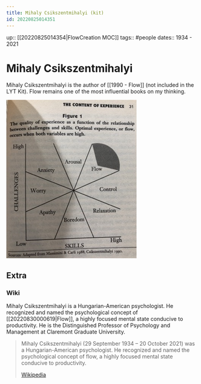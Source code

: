 ```yaml
---
title: Mihaly Csikszentmihalyi (kit)
id: 20220825014351
---
```

up:: [[20220825014354|FlowCreation MOC]]
tags:: #people
dates:: 1934 - 2021

# Mihaly Csikszentmihalyi
Mihaly Csikszentmihalyi is the author of [[1990 - Flow]] (not included in the LYT Kit). Flow remains one of the most influential books on my thinking.

![](flow-map-original.jpg)


## Extra
### Wiki
Mihaly Csikszentmihalyi is a Hungarian-American psychologist. He recognized and named the psychological concept of [[20220830000619|Flow]], a highly focused mental state conducive to productivity. He is the Distinguished Professor of Psychology and Management at Claremont Graduate University.

> Mihaly Csikszentmihalyi (29 September 1934 – 20 October 2021) was a Hungarian-American psychologist. He recognized and named the psychological concept of flow, a highly focused mental state conducive to productivity. 
>
> [Wikipedia](https://en.wikipedia.org/wiki/Mihaly%20Csikszentmihalyi)


